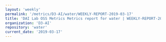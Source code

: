 ```yaml
---
layout: 'weekly'
permalink: '/metrics/D3-AI/water/WEEKLY-REPORT-2019-03-17'
title: 'DAI Lab OSS Metrics Metrics report for water | WEEKLY-REPORT-2019-03-17'
organization: 'D3-AI'
repository: 'water'
current_date: '2019-03-17'
---
```

